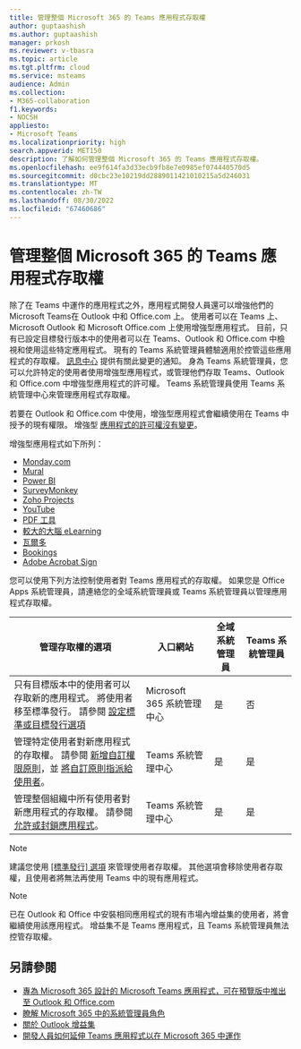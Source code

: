 ```yaml
---
title: 管理整個 Microsoft 365 的 Teams 應用程式存取權
author: guptaashish
ms.author: guptaashish
manager: prkosh
ms.reviewer: v-tbasra
ms.topic: article
ms.tgt.pltfrm: cloud
ms.service: msteams
audience: Admin
ms.collection:
- M365-collaboration
f1.keywords:
- NOCSH
appliesto:
- Microsoft Teams
ms.localizationpriority: high
search.appverid: MET150
description: 了解如何管理整個 Microsoft 365 的 Teams 應用程式存取權。
ms.openlocfilehash: ee9f614fa3d33ecb9fb8e7e0985ef074440570d5
ms.sourcegitcommit: d0cbc23e10219dd2889011421010215a5d246031
ms.translationtype: MT
ms.contentlocale: zh-TW
ms.lasthandoff: 08/30/2022
ms.locfileid: "67460686"
---
```

# <a name="manage-access-to-teams-apps-across-microsoft-365"></a>管理整個 Microsoft 365 的 Teams 應用程式存取權

除了在 Teams 中運作的應用程式之外，應用程式開發人員還可以增強他們的 Microsoft Teams在 Outlook 中和 Office.com 上。 使用者可以在 Teams 上、Microsoft Outlook 和 Microsoft Office.com 上使用增強型應用程式。 目前，只有已設定目標發行版本中的使用者可以在 Teams、Outlook 和 Office.com 中檢視和使用這些特定應用程式。 現有的 Teams 系統管理員體驗適用於控管這些應用程式的存取權。 [訊息中心](https://admin.microsoft.com/AdminPortal/Home#/MessageCenter/:/messages/MC334280) 提供有關此變更的通知。 身為 Teams 系統管理員，您可以允許特定的使用者使用增強型應用程式，或管理他們存取 Teams、Outlook 和 Office.com 中增強型應用程式的許可權。 Teams 系統管理員使用 Teams 系統管理中心來管理應用程式存取權。

若要在 Outlook 和 Office.com 中使用，增強型應用程式會繼續使用在 Teams 中授予的現有權限。 增強型 [應用程式的許可權沒有變更](https://devblogs.microsoft.com/microsoft365dev/ignite-2021-building-apps-for-collaboration-in-a-hybrid-world/#personal-tabs)。

增強型應用程式如下所列：

* [Monday.com](https://teams.microsoft.com/l/app/eab2d3ce-6d6a-4415-abc4-5f40a8317b1f)
* [Mural](https://teams.microsoft.com/l/app/c738b607-88dd-4f16-aefe-6a824c65d25d)
* [Power BI](https://teams.microsoft.com/l/app/1c4340de-2a85-40e5-8eb0-4f295368978b)
* [SurveyMonkey](https://teams.microsoft.com/l/app/0fd925a0-357f-4d25-8456-b3022aaa41a9)
* [Zoho Projects](https://teams.microsoft.com/l/app/4a39aea9-8537-4c2f-b66d-ca364eb3b80d)
* [YouTube](https://teams.microsoft.com/l/app/com.microsoft.teamspace.tab.youtube)
* [PDF 工具](https://teams.microsoft.com/l/app/ca4b5141-5c46-47bc-a05e-2733d9bd69aa?source=app-details-dialog)
* [較大的大腦 eLearning](https://teams.microsoft.com/l/app/12345514-afee-abcd-acde-c5b34109abcd?source=app-details-dialog)
* [瓦爾多](https://teams.microsoft.com/l/app/1d041f16-ab49-4627-bfda-6b60ad2cab6a?source=app-details-dialog)
* [Bookings](https://teams.microsoft.com/l/app/4c4ec2e8-4a2c-4bce-8d8f-00fc664a4e5b?source=app-details-dialog)
* [Adobe Acrobat Sign](https://teams.microsoft.com/l/app/0f56a9d1-f502-40f9-a9e8-816d7adbb68b?source=app-details-dialog)

您可以使用下列方法控制使用者對 Teams 應用程式的存取權。 如果您是 Office Apps 系統管理員，請連絡您的全域系統管理員或 Teams 系統管理員以管理應用程式存取權。

| 管理存取權的選項 |入口網站|全域系統管理員|Teams 系統管理員|
|--|---|---|--|
| 只有目標版本中的使用者可以存取新的應用程式。 將使用者移至標準發行。 請參閱 [設定標準或目標發行選項](/microsoft-365/admin/manage/release-options-in-office-365?view=o365-worldwide&preserve-view=true) | Microsoft 365 系統管理中心 | 是 | 否 |
| 管理特定使用者對新應用程式的存取權。 請參閱 [新增自訂權限原則](teams-app-permission-policies.md#create-a-custom-app-permission-policy)，並 [將自訂原則指派給使用者](policy-assignment-overview.md)。 | Teams 系統管理中心 | 是 | 是 |
| 管理整個組織中所有使用者對新應用程式的存取權。 請參閱 [允許或封鎖應用程式](manage-apps.md#allow-and-block-apps)。 | Teams 系統管理中心 | 是 | 是 |

> [!NOTE]
> 建議您使用 [[標準發行] 選項](/microsoft-365/admin/manage/release-options-in-office-365?view=o365-worldwide&preserve-view=true) 來管理使用者存取權。 其他選項會移除使用者存取權，且使用者將無法再使用 Teams 中的現有應用程式。

> [!NOTE]
> 已在 Outlook 和 Office 中安裝相同應用程式的現有市場內增益集的使用者，將會繼續使用該應用程式。 增益集不是 Teams 應用程式，且 Teams 系統管理員無法控管存取權。

## <a name="see-also"></a>另請參閱

* [專為 Microsoft 365 設計的 Microsoft Teams 應用程式，可在預覽版中推出至 Outlook 和 Office.com](https://techcommunity.microsoft.com/t5/microsoft-365-blog/microsoft-teams-apps-designed-for-microsoft-365-coming-in/ba-p/3269538)
* [瞭解 Microsoft 365 中的系統管理員角色](/microsoft-365/admin/add-users/about-admin-roles?view=o365-worldwide&preserve-view=true)  
* [關於 Outlook 增益集](/office/dev/add-ins/outlook/outlook-add-ins-overview)
* [開發人員如何延伸 Teams 應用程式以在 Microsoft 365 中運作](/microsoftteams/platform/m365-apps/overview)
